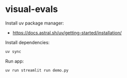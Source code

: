 # visual-evals

Install uv package manager:
- https://docs.astral.sh/uv/getting-started/installation/

Install dependencies:

```bash
uv sync
```

Run app:

```bash
uv run streamlit run demo.py
```
